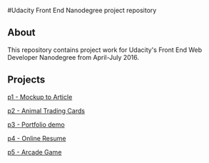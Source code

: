 #Udacity Front End Nanodegree project repository

## About
This repository contains project work for Udacity's Front End Web Developer
Nanodegree from April-July 2016.

## Projects

[p1 - Mockup to Article](https://github.com/shaneoston72/udacity-fend/tree/master/p1)

[p2 - Animal Trading Cards](https://github.com/shaneoston72/udacity-fend/tree/master/p2)

[p3 - Portfolio demo](https://github.com/shaneoston72/udacity-fend/tree/master/p3)

[p4 - Online Resume](https://github.com/shaneoston72/udacity-fend/tree/master/p4)

[p5 - Arcade Game](https://github.com/shaneoston72/udacity-fend/tree/master/p5)
